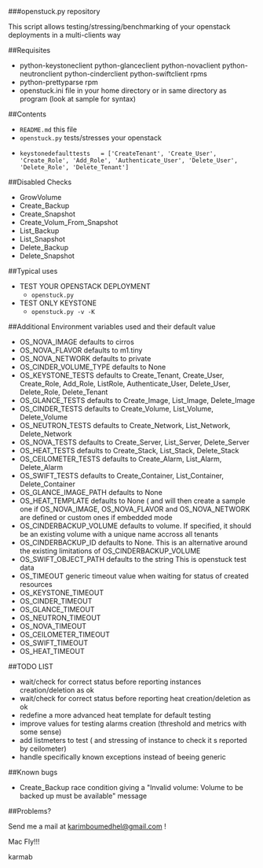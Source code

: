 ###openstuck.py repository

This script allows testing/stressing/benchmarking of your openstack deployments in a multi-clients way

##Requisites

- python-keystoneclient  python-glanceclient  python-novaclient python-neutronclient  python-cinderclient  python-swiftclient rpms
- python-prettyparse rpm
- openstuck.ini file in your home directory or in same directory as program (look at sample for syntax)

##Contents

-    `README.md` this file
-    `openstuck.py`  tests/stresses your openstack
-     keystonedefaulttests   = ['CreateTenant', 'Create_User', 'Create_Role', 'Add_Role', 'Authenticate_User', 'Delete_User', 'Delete_Role', 'Delete_Tenant']


##Disabled Checks
- GrowVolume
- Create_Backup
- Create_Snapshot
- Create_Volum_From_Snapshot
- List_Backup
- List_Snapshot
- Delete_Backup
- Delete_Snapshot

##Typical uses
     
-  TEST YOUR OPENSTACK DEPLOYMENT
    - `openstuck.py`
-  TEST ONLY KEYSTONE
    - `openstuck.py -v -K`

##Additional Environment variables used and their default value

- OS_NOVA_IMAGE 	 defaults to cirros 
- OS_NOVA_FLAVOR         defaults to m1.tiny
- OS_NOVA_NETWORK        defaults to private
- OS_CINDER_VOLUME_TYPE  defaults to None
- OS_KEYSTONE_TESTS      defaults to Create_Tenant, Create_User, Create_Role, Add_Role, ListRole, Authenticate_User, Delete_User, Delete_Role, Delete_Tenant
- OS_GLANCE_TESTS        defaults to Create_Image, List_Image, Delete_Image
- OS_CINDER_TESTS        defaults to Create_Volume, List_Volume, Delete_Volume
- OS_NEUTRON_TESTS       defaults to Create_Network, List_Network, Delete_Network
- OS_NOVA_TESTS          defaults to Create_Server, List_Server, Delete_Server
- OS_HEAT_TESTS          defaults to Create_Stack, List_Stack, Delete_Stack
- OS_CEILOMETER_TESTS    defaults to Create_Alarm, List_Alarm, Delete_Alarm
- OS_SWIFT_TESTS         defaults to Create_Container, List_Container, Delete_Container
- OS_GLANCE_IMAGE_PATH   defaults to None
- OS_HEAT_TEMPLATE       defaults to None ( and will then create a sample one if OS_NOVA_IMAGE, OS_NOVA_FLAVOR and OS_NOVA_NETWORK are defined or custom ones if embedded mode
- OS_CINDERBACKUP_VOLUME defaults to volume. If specified, it should be an existing volume with a unique name accross all tenants
- OS_CINDERBACKUP_ID     defaults to None. This is an alternative around the existing limitations of OS_CINDERBACKUP_VOLUME
- OS_SWIFT_OBJECT_PATH	 defaults to the string  This is openstuck test data
- OS_TIMEOUT		 generic timeout value when waiting for status of created resources
- OS_KEYSTONE_TIMEOUT	
- OS_CINDER_TIMEOUT
- OS_GLANCE_TIMEOUT
- OS_NEUTRON_TIMEOUT		
- OS_NOVA_TIMEOUT		
- OS_CEILOMETER_TIMEOUT		
- OS_SWIFT_TIMEOUT		
- OS_HEAT_TIMEOUT		


##TODO LIST 

- wait/check for correct status before reporting instances creation/deletion as ok 
- wait/check for correct status before reporting heat creation/deletion as ok 
- redefine a more advanced heat template for default testing
- improve values for testing alarms creation (threshold and metrics with some sense)
- add listmeters to test ( and stressing of instance to check it s reported by ceilometer)
- handle specifically known exceptions instead of beeing generic

##Known bugs
- Create_Backup race condition giving a "Invalid volume: Volume to be backed up must be available" message




##Problems?

Send me a mail at [karimboumedhel@gmail.com](mailto:karimboumedhel@gmail.com) !

Mac Fly!!!

karmab
